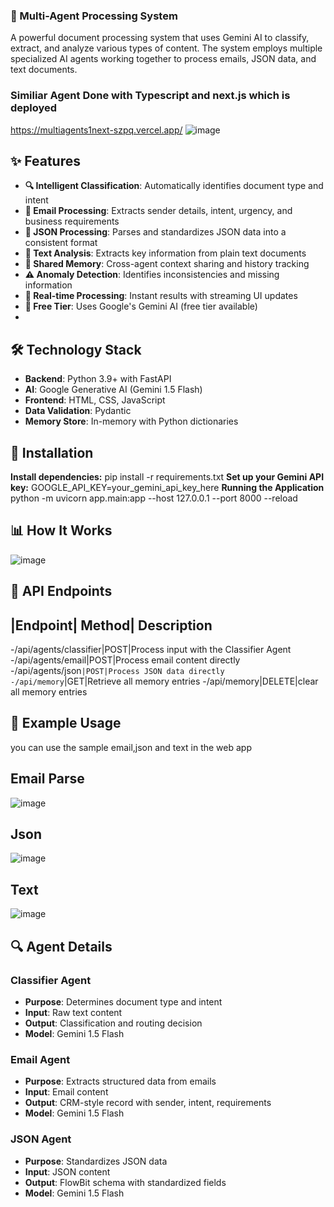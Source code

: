 ### 🧠 Multi-Agent Processing System
A powerful document processing system that uses Gemini AI to classify, extract, and analyze various types of content. The system employs multiple specialized AI agents working together to process emails, JSON data, and text documents.
### Similiar Agent Done with Typescript and next.js which is deployed
https://multiagents1next-szpq.vercel.app/
![image](https://github.com/user-attachments/assets/0eb61cb9-23df-4421-ab8d-4714438a5851)
## ✨ Features
- **🔍 Intelligent Classification**: Automatically identifies document type and intent
- **📧 Email Processing**: Extracts sender details, intent, urgency, and business requirements
- **📄 JSON Processing**: Parses and standardizes JSON data into a consistent format
- **📝 Text Analysis**: Extracts key information from plain text documents
- **💾 Shared Memory**: Cross-agent context sharing and history tracking
- **⚠️ Anomaly Detection**: Identifies inconsistencies and missing information
- **🔄 Real-time Processing**: Instant results with streaming UI updates
- **💯 Free Tier**: Uses Google's Gemini AI (free tier available)
- 
## 🛠️ Technology Stack
- **Backend**: Python 3.9+ with FastAPI
- **AI**: Google Generative AI (Gemini 1.5 Flash)
- **Frontend**: HTML, CSS, JavaScript
- **Data Validation**: Pydantic
- **Memory Store**: In-memory with Python dictionaries

## 🚀 Installation
**Install dependencies:**
pip install -r requirements.txt
**Set up your Gemini API key:**
GOOGLE_API_KEY=your_gemini_api_key_here
**Running the Application**
python -m uvicorn app.main:app --host 127.0.0.1 --port 8000 --reload

## 📊 How It Works
![image](https://github.com/user-attachments/assets/40104e91-5623-46a8-a998-e8957f4fb139)

## 🔌 API Endpoints
## |Endpoint| Method| Description
-/api/agents/classifier|POST|Process input with the Classifier Agent
-/api/agents/email|POST|Process email content directly
-/api/agents/json`|POST|Process JSON data directly
-/api/memory`|GET|Retrieve all memory entries
-/api/memory|DELETE|clear all memory entries

## 🧪 Example Usage
you can use the sample email,json and text in the web app
## Email Parse
![image](https://github.com/user-attachments/assets/4c221f19-59e8-4e98-b1f8-c16234eb346e)
## Json 
![image](https://github.com/user-attachments/assets/7a3a3e73-e324-44e5-aecd-1feb06b433d6)
## Text
![image](https://github.com/user-attachments/assets/3e71e0e5-8818-476b-94c1-eadc761d6e1f)

## 🔍 Agent Details
### Classifier Agent
- **Purpose**: Determines document type and intent
- **Input**: Raw text content
- **Output**: Classification and routing decision
- **Model**: Gemini 1.5 Flash
### Email Agent
- **Purpose**: Extracts structured data from emails
- **Input**: Email content
- **Output**: CRM-style record with sender, intent, requirements
- **Model**: Gemini 1.5 Flash
### JSON Agent
- **Purpose**: Standardizes JSON data
- **Input**: JSON content
- **Output**: FlowBit schema with standardized fields
- **Model**: Gemini 1.5 Flash
